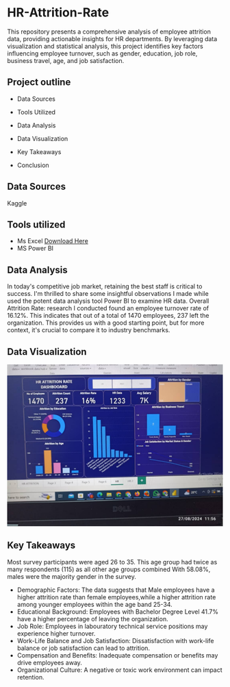 # HR-Attrition-Rate
This repository presents a comprehensive analysis of employee attrition data, providing actionable insights for HR departments. By leveraging data visualization and statistical analysis, this project identifies key factors influencing employee turnover, such as gender, education, job role, business travel, age, and job satisfaction.


## Project outline

- Data Sources

- Tools Utilized

- Data Analysis

- Data Visualization

- Key Takeaways

- Conclusion

## Data Sources

Kaggle

## Tools utilized

- Ms Excel [Download Here](www.microsoft.com)
- MS Power BI

## Data Analysis
In today's competitive job market, retaining the best staff is critical to success. I'm thrilled to share some insightful observations I made while used the potent data analysis tool Power BI to examine HR data. Overall Attrition Rate: research I conducted found an employee turnover rate of 16.12%. This indicates that out of a total of 1470 employees, 237 left the organization. This provides us with a good starting point, but for more context, it's crucial to compare it to industry benchmarks. 

## Data Visualization

![](HR.jpg)

## Key Takeaways

Most survey participants were aged 26 to 35. This age group had twice as many respondents (115) as all other age groups combined With 58.08%, males were the majority gender in the survey. 
- Demographic Factors: The data suggests that Male employees have a higher attrition rate than female employees,while a higher attrition rate among younger employees within the age band 25-34.
- Educational Background: Employees with Bachelor Degree Level 41.7%  have a higher percentage of leaving the organization.
- Job Role: Employees in labouratory technical service positions may experience higher turnover.
- Work-Life Balance and Job Satisfaction: Dissatisfaction with work-life balance or job satisfaction can lead to attrition.
- Compensation and Benefits: Inadequate compensation or benefits may drive employees away.
- Organizational Culture: A negative or toxic work environment can impact retention.
